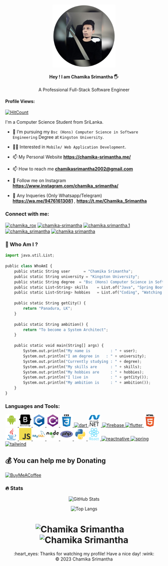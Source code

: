 <div id="header" align="center">
<a href="https://chamika-srimantha.me/" target="_blank">
<img height="200px" align="center" src="https://github.com/chamikasrimantha/chamikasrimantha.github.io/blob/main/assets/img/memememe.png" alt="portfolio">
</a>
</div>

<h4 align="center"> Hey ! I am Chamika Srimantha 🖐️ </h4>
<div align="center">A Professional Full-Stack Software Engineer</div>

<h4> Profile Views:</h4>

[![HitCount](https://hits.dwyl.com/chamikasrimantha/chamikasrimantha.svg?style=flat)](http://hits.dwyl.com/chamikasrimantha/chamikasrimantha)

I'm a Computer Science Student from SriLanka.
- 🌱  I’m pursuing my `Bsc (Hons) Computer Science in Software Engineering` Degree at `Kingston University`.

- 👨‍💻 Interested in `Mobile/ Web Application Development`.

- 📫 My Personal Website **https://chamika-srimantha.me/**

- 📫 How to reach me **chamikasrimantha2002@gmail.com**

- 🚨 Follow me on Instagram **https://www.instagram.com/chamika_srimantha/**

- 🙋 Any Inqueries (Only Whatsapp/Telegram) **https://wa.me/94761613081** , **https://t.me/Chamika_Srimantha**


<h3 align="left">Connect with me:</h3>
<p align="left">
<a href="https://twitter.com/chamika_rox" target="blank"><img align="center" src="https://raw.githubusercontent.com/rahuldkjain/github-profile-readme-generator/master/src/images/icons/Social/twitter.svg" alt="chamika_rox" height="30" width="40" /></a>
<a href="https://linkedin.com/in/chamika-srimantha" target="blank"><img align="center" src="https://raw.githubusercontent.com/rahuldkjain/github-profile-readme-generator/master/src/images/icons/Social/linked-in-alt.svg" alt="chamika-srimantha" height="30" width="40" /></a>
<a href="https://fb.com/chamika.srimantha.1" target="blank"><img align="center" src="https://raw.githubusercontent.com/rahuldkjain/github-profile-readme-generator/master/src/images/icons/Social/facebook.svg" alt="chamika.srimantha.1" height="30" width="40" /></a>
<a href="https://instagram.com/chamika_srimantha" target="blank"><img align="center" src="https://raw.githubusercontent.com/rahuldkjain/github-profile-readme-generator/master/src/images/icons/Social/instagram.svg" alt="chamika_srimantha" height="30" width="40" /></a>
<a href="https://www.youtube.com/c/chamika srimantha" target="blank"><img align="center" src="https://raw.githubusercontent.com/rahuldkjain/github-profile-readme-generator/master/src/images/icons/Social/youtube.svg" alt="chamika srimantha" height="30" width="40" /></a>
</p>

### 🫵 Who Am I ?

```python
import java.util.List;

public class WhoAmI {
    public static String user      = "Chamika Srimantha";
    public static String university = "Kingston University";
    public static String degree  = "Bsc (Hons) Computer Science in Software Engineering";
    public static List<String> skills    = List.of("Java", "Spring Boot", "MySQL", "ReactJS", "Hibernate", "CSS", "JavaScript");
    public static List<String> hobbies   = List.of("Coding", "Watching Movies", "Cricket", "Designing");

    public static String getCity() {
        return "Panadura, LK";
    }

    public static String ambition() {
        return "To become a System Architect";
    }

    public static void main(String[] args) {
        System.out.println("My name is         : " + user);
        System.out.println("I am degree in   : " + university);
        System.out.println("Currently studying : " + degree);
        System.out.println("My skills are      : " + skills);
        System.out.println("My hobbies are     : " + hobbies);
        System.out.println("I live in          : " + getCity());
        System.out.println("My ambition is     : " + ambition());
    }
}
```

<h3 align="left">Languages and Tools:</h3>
<p align="left"> <a href="https://developer.android.com" target="_blank" rel="noreferrer"> <img src="https://raw.githubusercontent.com/devicons/devicon/master/icons/android/android-original-wordmark.svg" alt="android" width="40" height="40"/> </a> <a href="https://getbootstrap.com" target="_blank" rel="noreferrer"> <img src="https://raw.githubusercontent.com/devicons/devicon/master/icons/bootstrap/bootstrap-plain-wordmark.svg" alt="bootstrap" width="40" height="40"/> </a> <a href="https://www.cprogramming.com/" target="_blank" rel="noreferrer"> <img src="https://raw.githubusercontent.com/devicons/devicon/master/icons/c/c-original.svg" alt="c" width="40" height="40"/> </a> <a href="https://www.w3schools.com/cs/" target="_blank" rel="noreferrer"> <img src="https://raw.githubusercontent.com/devicons/devicon/master/icons/csharp/csharp-original.svg" alt="csharp" width="40" height="40"/> </a> <a href="https://www.w3schools.com/css/" target="_blank" rel="noreferrer"> <img src="https://raw.githubusercontent.com/devicons/devicon/master/icons/css3/css3-original-wordmark.svg" alt="css3" width="40" height="40"/> </a> <a href="https://dart.dev" target="_blank" rel="noreferrer"> <img src="https://www.vectorlogo.zone/logos/dartlang/dartlang-icon.svg" alt="dart" width="40" height="40"/> </a> <a href="https://dotnet.microsoft.com/" target="_blank" rel="noreferrer"> <img src="https://raw.githubusercontent.com/devicons/devicon/master/icons/dot-net/dot-net-original-wordmark.svg" alt="dotnet" width="40" height="40"/> </a> <a href="https://firebase.google.com/" target="_blank" rel="noreferrer"> <img src="https://www.vectorlogo.zone/logos/firebase/firebase-icon.svg" alt="firebase" width="40" height="40"/> </a> <a href="https://flutter.dev" target="_blank" rel="noreferrer"> <img src="https://www.vectorlogo.zone/logos/flutterio/flutterio-icon.svg" alt="flutter" width="40" height="40"/> </a> <a href="https://www.w3.org/html/" target="_blank" rel="noreferrer"> <img src="https://raw.githubusercontent.com/devicons/devicon/master/icons/html5/html5-original-wordmark.svg" alt="html5" width="40" height="40"/> </a> <a href="https://www.java.com" target="_blank" rel="noreferrer"> <img src="https://raw.githubusercontent.com/devicons/devicon/master/icons/java/java-original.svg" alt="java" width="40" height="40"/> </a> <a href="https://developer.mozilla.org/en-US/docs/Web/JavaScript" target="_blank" rel="noreferrer"> <img src="https://raw.githubusercontent.com/devicons/devicon/master/icons/javascript/javascript-original.svg" alt="javascript" width="40" height="40"/> </a> <a href="https://www.mysql.com/" target="_blank" rel="noreferrer"> <img src="https://raw.githubusercontent.com/devicons/devicon/master/icons/mysql/mysql-original-wordmark.svg" alt="mysql" width="40" height="40"/> </a> <a href="https://nodejs.org" target="_blank" rel="noreferrer"> <img src="https://raw.githubusercontent.com/devicons/devicon/master/icons/nodejs/nodejs-original-wordmark.svg" alt="nodejs" width="40" height="40"/> </a> <a href="https://www.php.net" target="_blank" rel="noreferrer"> <img src="https://raw.githubusercontent.com/devicons/devicon/master/icons/php/php-original.svg" alt="php" width="40" height="40"/> </a> <a href="https://www.python.org" target="_blank" rel="noreferrer"> <img src="https://raw.githubusercontent.com/devicons/devicon/master/icons/python/python-original.svg" alt="python" width="40" height="40"/> </a> <a href="https://reactjs.org/" target="_blank" rel="noreferrer"> <img src="https://raw.githubusercontent.com/devicons/devicon/master/icons/react/react-original-wordmark.svg" alt="react" width="40" height="40"/> </a> <a href="https://reactnative.dev/" target="_blank" rel="noreferrer"> <img src="https://reactnative.dev/img/header_logo.svg" alt="reactnative" width="40" height="40"/> </a> <a href="https://spring.io/" target="_blank" rel="noreferrer"> <img src="https://www.vectorlogo.zone/logos/springio/springio-icon.svg" alt="spring" width="40" height="40"/> </a> <a href="https://tailwindcss.com/" target="_blank" rel="noreferrer"> <img src="https://www.vectorlogo.zone/logos/tailwindcss/tailwindcss-icon.svg" alt="tailwind" width="40" height="40"/> </a> </p>

## 💰 You can help me by Donating
  [![BuyMeACoffee](https://img.shields.io/badge/Buy%20Me%20a%20Coffee-ffdd00?style=for-the-badge&logo=buy-me-a-coffee&logoColor=black)](https://buymeacoffee.com/chamika)
  
### :fire: Stats
  
<div align='center'>
  
![GitHub Stats](https://github-readme-stats-sigma-five.vercel.app/api?username=chamikasrimantha&count_private=true&theme=dracula&border_radius=50&show_icons=true&card_width=300)

![Top Langs](https://github-readme-stats.vercel.app/api/top-langs/?username=chamikasrimantha&layout=compact&theme=nord)
  
</div>

<span align="center">
<h1 align="center"><img src="https://img.shields.io/github/followers/chamikasrimantha?style=flat-square" alt="Chamika Srimantha"/>&nbsp;&nbsp;&nbsp;&nbsp;<img src="https://img.shields.io/github/stars/chamikasrimantha?style=flat-square" alt="Chamika Srimantha"/></h1>

<div align="center">
  :heart_eyes: Thanks for watching my profile! Have a nice day! :wink: <br/>
  &copy; 2023 Chamika Srimantha
</div>
